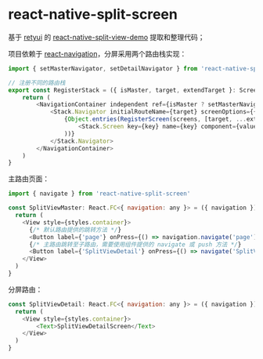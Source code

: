 # react-native-split-screen

基于 [retyui](https://github.com/retyui) 的 [react-native-split-view-demo](https://github.com/retyui/react-native-split-view-demo) 提取和整理代码；

项目依赖于 [react-navigation](https://github.com/react-navigation/react-navigation)，分屏采用两个路由栈实现：

```javascript
import { setMasterNavigator, setDetailNavigator } from 'react-native-split-screen'

// 注册不同的路由栈
export const RegisterStack = ({ isMaster, target, extendTarget }: ScreenStackType) => {
    return (
        <NavigationContainer independent ref={isMaster ? setMasterNavigator : setDetailNavigator}>
            <Stack.Navigator initialRouteName={target} screenOptions={{ headerBackTitleVisible: false }}>
                {Object.entries(RegisterScreen(screens, [target, ...extendTarget])).map(([key, value]) => (
                    <Stack.Screen key={key} name={key} component={value} />
                ))}
            </Stack.Navigator>
        </NavigationContainer>
    )
}
```

主路由页面：

```javascript
import { navigate } from 'react-native-split-screen'

const SplitViewMaster: React.FC<{ navigation: any }> = ({ navigation }) => {
  return (
    <View style={styles.container}>
      {/* 默认路由提供的跳转方法 */}
      <Button label={'page'} onPress={() => navigation.navigate('page')} />
      {/* 主路由跳转至子路由，需要使用组件提供的 navigate 或 push 方法 */}
      <Button label={'SplitViewDetail'} onPress={() => navigate('SplitViewDetail')} />
    </View>
  )
}
```

分屏路由：

```javascript
const SplitViewDetail: React.FC<{ navigation: any }> = ({ navigation }) => {
  return (
    <View style={styles.container}>
        <Text>SplitViewDetailScreen</Text>
    </View>
  )
}
```
